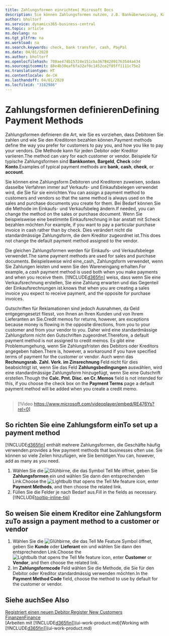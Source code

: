 ```yaml
---
title: Zahlungsformen einrichten| Microsoft Docs
description: Sie können Zahlungsformen nutzen, z.B. Banküberweisung, Kasse oder Paypal, um festzulegen, wie eine Rechnung bezahlt wird.
author: bholtorf
ms.service: dynamics365-business-central
ms.topic: article
ms.devlang: na
ms.tgt_pltfrm: na
ms.workload: na
ms.search.keywords: check, bank transfer, cash, PayPal
ms.date: 04/01/2020
ms.author: bholtorf
ms.openlocfilehash: 708ae474b15724e151cba367842091763544a434
ms.sourcegitcommit: 88e4b30eaf6fa32af0c1452ce2f85ff1111c75e2
ms.translationtype: HT
ms.contentlocale: de-CH
ms.lasthandoff: 04/01/2020
ms.locfileid: "3182986"
---
```

# <a name="defining-payment-methods"></a><span data-ttu-id="10868-103">Zahlungsformen definieren</span><span class="sxs-lookup"><span data-stu-id="10868-103">Defining Payment Methods</span></span>
<span data-ttu-id="10868-104">Zahlungsformen definieren die Art, wie Sie es vorziehen, dass Debitoren Sie zahlen und wie Sie den Kreditoren bezahlen können.</span><span class="sxs-lookup"><span data-stu-id="10868-104">Payment methods define the way you prefer for customers to pay you, and how you like to pay your vendors.</span></span> <span data-ttu-id="10868-105">Die Methode kann für jeden Debitor oder Kreditor variieren.</span><span class="sxs-lookup"><span data-stu-id="10868-105">The method can vary for each customer or vendor.</span></span> <span data-ttu-id="10868-106">Beispiele für typische Zahlungsformen sind **Bankkonten**, **Bargeld**, **Check** oder **Konto**.</span><span class="sxs-lookup"><span data-stu-id="10868-106">Examples of typical payment methods are **bank**, **cash**, **check**, or **account**.</span></span>

<span data-ttu-id="10868-107">Sie können eine Zahlungsform Debitoren und Kreditoren zuweisen, sodass dasselbe Verfahren  immer auf Verkaufs- und Einkaufsbelegen verwendet wird, die Sie für sie einrichten.</span><span class="sxs-lookup"><span data-stu-id="10868-107">You can assign a payment method to customers and vendors so that the same method is always used on the sales and purchase documents you create for them.</span></span> <span data-ttu-id="10868-108">Bei Bedarf können Sie die Methode im Einkaufs- und Verkaufsbeleg ändern.</span><span class="sxs-lookup"><span data-stu-id="10868-108">If needed, you can change the method on the sales or purchase document.</span></span> <span data-ttu-id="10868-109">Wenn Sie beispielsweise eine bestimmte Einkaufsrechnung in bar anstatt mit Scheck bezahlen möchten.</span><span class="sxs-lookup"><span data-stu-id="10868-109">For example, if you want to pay a particular purchase invoice in cash rather than by check.</span></span> <span data-ttu-id="10868-110">Dies verändert nicht die standardmässige Zahlungsform, die dem Kreditor zugeordnet ist.</span><span class="sxs-lookup"><span data-stu-id="10868-110">This does not change the default payment method assigned to the vendor.</span></span>

<span data-ttu-id="10868-111">Die gleichen Zahlungsformen werden für Einkaufs- und Verkaufsbelege verwendet.</span><span class="sxs-lookup"><span data-stu-id="10868-111">The same payment methods are used for sales and purchase documents.</span></span> <span data-ttu-id="10868-112">Beispielsweise wird eine_cash_ Zahlungsform verwendet, wenn Sie Zahlungen leisten und wenn Sie den Wareneingang erhalten.</span><span class="sxs-lookup"><span data-stu-id="10868-112">For example, a _cash_ payment method is used both when you make payments and when you receive them.</span></span> [!INCLUDE[d365fin](includes/d365fin_md.md)] <span data-ttu-id="10868-113">weiss, dass wenn Sie eine Verkaufsrechnung erstellen, Sie eine Zahlung erwarten und das Gegenteil der Einkaufsrechnungen ist.</span><span class="sxs-lookup"><span data-stu-id="10868-113">knows that when you are creating a sales invoice you expect to receive payment, and the opposite for purchase invoices.</span></span>

<span data-ttu-id="10868-114">Gutschriften für Reklamationen sind jedoch Ausnahmen, da Geld entgegengesetzt fliesst, von Ihnen an Ihren Kunden und von Ihrem Lieferanten an Sie.</span><span class="sxs-lookup"><span data-stu-id="10868-114">Credit memos for returns, however, are exceptions because money is flowing in the opposite directions, from you to your customer and from your vendor to you.</span></span> <span data-ttu-id="10868-115">Daher wird eine standardmässige Zahlungsform nicht den Gutschriften zugeordnet.</span><span class="sxs-lookup"><span data-stu-id="10868-115">Therefore, a default payment method is not assigned to credit memos.</span></span> <span data-ttu-id="10868-116">Es gibt eine Problemumgehung, wenn Sie Zahlungsfristen des Debitors oder Kreditors angegeben haben.</span><span class="sxs-lookup"><span data-stu-id="10868-116">There is, however, a workaround if you have specified terms of payment for the customer or vendor.</span></span> <span data-ttu-id="10868-117">Auch wenn das **Rechnungsrab. Zahl. Verk. im Zinsrechnung** Feld nicht für dies beabsichtigt ist, wenn Sie das Feld **Zahlungsbedingungen** auswählen, wird eine standardmässige Zahlungsform hinzugefügt, wenn Sie eine Gutschrift erstellen.</span><span class="sxs-lookup"><span data-stu-id="10868-117">Though the **Calc. Pmt. Disc. on Cr. Memos** field is not intended for this, if you choose the check box on the **Payment Terms** page a default payment method will be added when you create a credit memo.</span></span> <br><br>  

> [!Video https://www.microsoft.com/videoplayer/embed/RE476Ys?rel=0]

## <a name="to-set-up-a-payment-method"></a><span data-ttu-id="10868-118">So richten Sie eine Zahlungsform ein</span><span class="sxs-lookup"><span data-stu-id="10868-118">To set up a payment method</span></span>
[!INCLUDE[d365fin](includes/d365fin_md.md)] <span data-ttu-id="10868-119">enthält mehrere Zahlungsformen, die Geschäfte häufig verwenden.</span><span class="sxs-lookup"><span data-stu-id="10868-119">provides a few payment methods that businesses often use.</span></span> <span data-ttu-id="10868-120">Sie können so viele Zeilen hinzufügen, wie Sie benötigen.</span><span class="sxs-lookup"><span data-stu-id="10868-120">You can, however, add as many as you need.</span></span>

1. <span data-ttu-id="10868-121">Wählen Sie die ![Glühbirne, die das Symbol Tell Me öffnet](media/ui-search/search_small.png "Tell Me-Funktion"), geben Sie **Zahlungsformen** ein und wählen Sie dann den entsprechenden Link.</span><span class="sxs-lookup"><span data-stu-id="10868-121">Choose the ![Lightbulb that opens the Tell Me feature](media/ui-search/search_small.png "Tell me what you want to do") icon, enter **Payment Methods**, and then choose the related link.</span></span>
2. <span data-ttu-id="10868-122">Füllen Sie die Felder je nach Bedarf aus.</span><span class="sxs-lookup"><span data-stu-id="10868-122">Fill in the fields as necessary.</span></span> [!INCLUDE[tooltip-inline-tip](includes/tooltip-inline-tip_md.md)]

## <a name="to-assign-a-payment-method-to-a-customer-or-vendor"></a><span data-ttu-id="10868-123">So weisen Sie einem Kreditor eine Zahlungsform zu</span><span class="sxs-lookup"><span data-stu-id="10868-123">To assign a payment method to a customer or vendor</span></span>
1. <span data-ttu-id="10868-124">Wählen Sie die ![Glühbirne, die das Tell Me Feature](media/ui-search/search_small.png "Tell Me-Funktion") Symbol öffnet, geben Sie **Kunde** oder **Lieferant** ein und wählen Sie dann den entsprechenden Link.</span><span class="sxs-lookup"><span data-stu-id="10868-124">Choose the ![Lightbulb that opens the Tell Me feature](media/ui-search/search_small.png "Tell me what you want to do") icon, enter **Customer** or **Vendor**, and then choose the related link.</span></span>
2. <span data-ttu-id="10868-125">Im **Zahlungsformcode** Feld wählen Sie die Methode, die Sie für den Debitor oder Kreditor standardmässig verwenden möchten.</span><span class="sxs-lookup"><span data-stu-id="10868-125">In the **Payment Method Code** field, choose the method to use by default for the customer or vendor.</span></span>

## <a name="see-also"></a><span data-ttu-id="10868-126">Siehe auch</span><span class="sxs-lookup"><span data-stu-id="10868-126">See Also</span></span>
[<span data-ttu-id="10868-127">Registriert einen neuen Debitor.</span><span class="sxs-lookup"><span data-stu-id="10868-127">Register New Customers</span></span>](sales-how-register-new-customers.md)  
[<span data-ttu-id="10868-128">Finanzen</span><span class="sxs-lookup"><span data-stu-id="10868-128">Finance</span></span>](finance.md)  
<span data-ttu-id="10868-129">[Arbeiten mit [!INCLUDE[d365fin](includes/d365fin_md.md)]](ui-work-product.md)</span><span class="sxs-lookup"><span data-stu-id="10868-129">[Working with [!INCLUDE[d365fin](includes/d365fin_md.md)]](ui-work-product.md)</span></span>  
